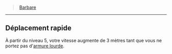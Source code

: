 ﻿---
!ClassFeatureItem
Id: barbarian_hd.md#déplacement-rapide
ParentLink: barbarian_hd.md#barbare
Name: Déplacement rapide
ParentName: Barbare
NameLevel: 2
Attributes:
  Name: Déplacement rapide
  Markdown: >+
    ## <!--Name-->Déplacement rapide<!--/Name-->


    À partir du niveau 5, votre vitesse augmente de 3 mètres tant que vous ne portez pas d'[armure lourde](equipment_hd_with_type_armurelourde.md).

  Description: >+
    À partir du niveau 5, votre vitesse augmente de 3 mètres tant que vous ne portez pas d'[armure lourde](equipment_hd_with_type_armurelourde.md).

AttributesDictionary: >+
  Name: Déplacement rapide

  Markdown: >+

    ## <!--Name-->Déplacement rapide<!--/Name-->





    À partir du niveau 5, votre vitesse augmente de 3 mètres tant que vous ne portez pas d'[armure lourde](equipment_hd_with_type_armurelourde.md).



  Description: >+

    À partir du niveau 5, votre vitesse augmente de 3 mètres tant que vous ne portez pas d'[armure lourde](equipment_hd_with_type_armurelourde.md).



Description: >+
  À partir du niveau 5, votre vitesse augmente de 3 mètres tant que vous ne portez pas d'[armure lourde](equipment_hd_with_type_armurelourde.md).

---
> [Barbare](hd_barbarian.md)

---

## Déplacement rapide

À partir du niveau 5, votre vitesse augmente de 3 mètres tant que vous ne portez pas d'[armure lourde](equipment_hd_with_type_armurelourde.md).


